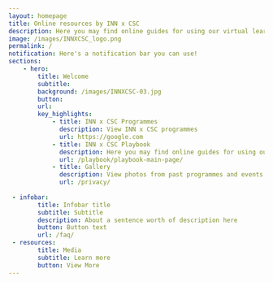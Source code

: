 ```yaml
---
layout: homepage
title: Online resources by INN x CSC
description: Here you may find online guides for using our virtual learning studios, green room, and a playbook of ideas for face-to-face and virtual facilitation. 
image: /images/INNXCSC_logo.png
permalink: /
notification: Here's a notification bar you can use!
sections:
    - hero:
        title: Welcome
        subtitle: 
        background: /images/INNXCSC-03.jpg
        button:
        url:
        key_highlights:
            - title: INN x CSC Programmes
              description: View INN x CSC programmes
              url: https://google.com
            - title: INN x CSC Playbook
              description: Here you may find online guides for using our virtual learning studios, green room, and a playbook of ideas for face-to-face and virtual facilitation.
              url: /playbook/playbook-main-page/
            - title: Gallery
              description: View photos from past programmes and events
              url: /privacy/
              
 - infobar:
        title: Infobar title
        subtitle: Subtitle
        description: About a sentence worth of description here
        button: Button text
        url: /faq/
 - resources:
        title: Media
        subtitle: Learn more
        button: View More
---
```

